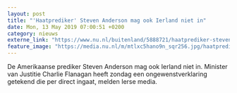 ```yaml
---
layout: post
title: "'Haatprediker' Steven Anderson mag ook Ierland niet in"
date: Mon, 13 May 2019 07:00:51 +0200
category: nieuws
externe_link: "https://www.nu.nl/buitenland/5888721/haatprediker-steven-anderson-mag-ook-ierland-niet-in.html"
feature_image: "https://media.nu.nl/m/mtlxc5hano9n_sqr256.jpg/haatprediker-steven-anderson-mag-ook-ierland-niet-in.jpg"
---
```


De Amerikaanse prediker Steven Anderson mag ook Ierland niet in. Minister van Justitie Charlie Flanagan heeft zondag een ongewenstverklaring getekend die per direct ingaat, melden Ierse media.
